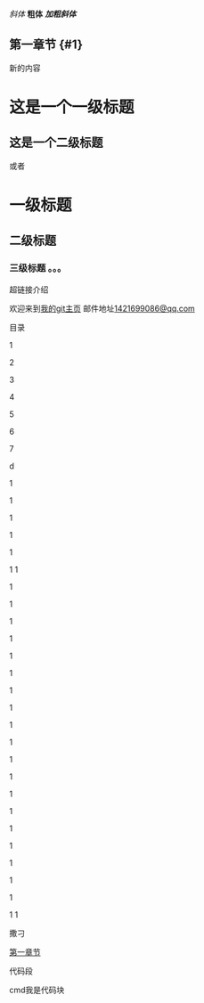 *斜体*
**粗体**
***加粗斜体***

## 第一章节 {#1}


新的内容


这是一个一级标题
====================
这是一个二级标题
------------------
或者
# 一级标题
## 二级标题
### 三级标题 。。。

超链接介绍

欢迎来到[我的git主页](https://https://github.com/kzl19950907/LSDropMenuView)
邮件地址<1421699086@qq.com>

目录


1

2

3

4

5

6

7

d

1

1

1

1

1

1
1

1





1

1






1

1

1

1





1

1

1


1

1

1

1

1

1

1

1






1



1
1

























































撒刁




[第一章节](#1)


代码段

<!-- varcode = 10
void cmp(string a, string b){


} -->
cmd我是代码块
